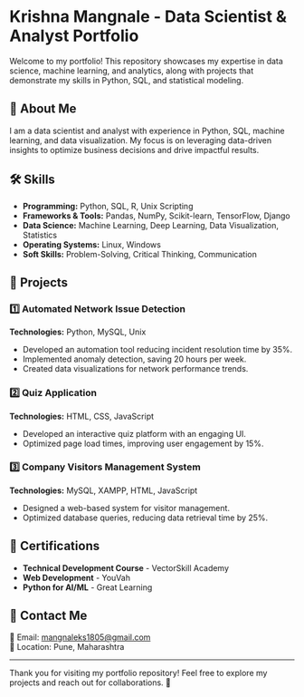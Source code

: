 # Krishna Mangnale - Data Scientist & Analyst Portfolio

Welcome to my portfolio! This repository showcases my expertise in data science, machine learning, and analytics, along with projects that demonstrate my skills in Python, SQL, and statistical modeling.

## 📌 About Me
I am a data scientist and analyst with experience in Python, SQL, machine learning, and data visualization. My focus is on leveraging data-driven insights to optimize business decisions and drive impactful results.

## 🛠️ Skills
- **Programming:** Python, SQL, R, Unix Scripting
- **Frameworks & Tools:** Pandas, NumPy, Scikit-learn, TensorFlow, Django
- **Data Science:** Machine Learning, Deep Learning, Data Visualization, Statistics
- **Operating Systems:** Linux, Windows
- **Soft Skills:** Problem-Solving, Critical Thinking, Communication

## 🚀 Projects
### 1️⃣ Automated Network Issue Detection
**Technologies:** Python, MySQL, Unix
- Developed an automation tool reducing incident resolution time by 35%.
- Implemented anomaly detection, saving 20 hours per week.
- Created data visualizations for network performance trends.

### 2️⃣ Quiz Application
**Technologies:** HTML, CSS, JavaScript
- Developed an interactive quiz platform with an engaging UI.
- Optimized page load times, improving user engagement by 15%.

### 3️⃣ Company Visitors Management System
**Technologies:** MySQL, XAMPP, HTML, JavaScript
- Designed a web-based system for visitor management.
- Optimized database queries, reducing data retrieval time by 25%.

## 📜 Certifications
- **Technical Development Course** - VectorSkill Academy
- **Web Development** - YouVah
- **Python for AI/ML** - Great Learning

## 📩 Contact Me
📧 Email: [mangnaleks1805@gmail.com](mailto:mangnaleks1805@gmail.com)  
📍 Location: Pune, Maharashtra  

---
Thank you for visiting my portfolio repository! Feel free to explore my projects and reach out for collaborations. 🚀

